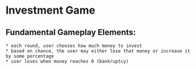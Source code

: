 # Investment Game
## Fundamental Gameplay Elements:
    * each round, user chooses how much money to invest
    * based on chance, the user may either lose that money or increase it by some percentage
    * user loses when money reaches 0 (bankruptcy)
